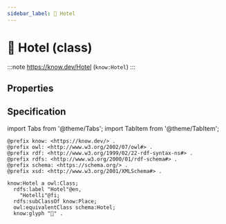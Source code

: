 ```yaml
---
sidebar_label: 🏨 Hotel
---
```


# 🏨 Hotel (class)

:::note
https://know.dev/Hotel
(`know:Hotel`)
:::

## Properties

## Specification

import Tabs from '@theme/Tabs';
import TabItem from '@theme/TabItem';

<Tabs>
<TabItem value="turtle" label="Turtle">

```turtle
@prefix know: <https://know.dev/> .
@prefix owl: <http://www.w3.org/2002/07/owl#> .
@prefix rdf: <http://www.w3.org/1999/02/22-rdf-syntax-ns#> .
@prefix rdfs: <http://www.w3.org/2000/01/rdf-schema#> .
@prefix schema: <https://schema.org/> .
@prefix xsd: <http://www.w3.org/2001/XMLSchema#> .

know:Hotel a owl:Class;
  rdfs:label "Hotel"@en,
    "Hotelli"@fi;
  rdfs:subClassOf know:Place;
  owl:equivalentClass schema:Hotel;
  know:glyph "🏨" .

```

</TabItem>
</Tabs>

[`Hotel`]: /Hotel
